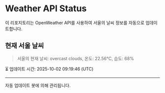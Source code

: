 
# Weather API Status

이 리포지토리는 OpenWeather API를 사용하여 서울의 날씨 정보를 자동으로 업데이트합니다.

## 현재 서울 날씨
> 서울의 현재 날씨: overcast clouds, 온도: 22.56°C, 습도: 68%

⏳ 업데이트 시간: 2025-10-02 09:19:46 (UTC)

---
자동 업데이트 봇에 의해 관리됩니다.
